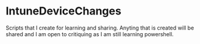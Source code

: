 # IntuneDeviceChanges
Scripts that I create for learning and sharing. 
Anyting that is created will be shared and I am open to critiquing as I am still learning powershell. 
